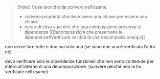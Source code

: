 >[!note] Cose teoriche da scrivere nell’esame
>- scrivere proprietà che deve avere una chiave per essere una chiave 
>- recap di cosa vuol dire che una composizione preserva le dipendenze [[Decomposizioni che preservano le dipendenze#Verificare validità di una decomposizione|qui]]

non serve fare tutte e due ma solo una (se sono due una è verificata l’atlra no)

devo verificare solo le dipendenze funzionali che non sono contenute per intero all’interno di una decomposizione. (scrivere perché non le  ho verificate nell’esame)